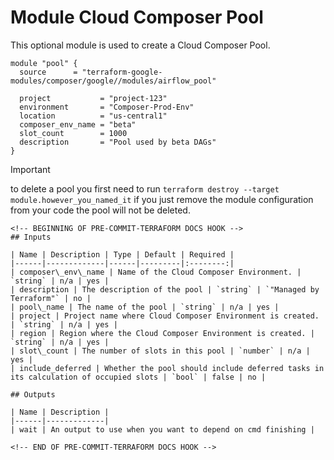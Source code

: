 # Module Cloud Composer Pool

This optional module is used to create a Cloud Composer Pool.

```hcl
module "pool" {
  source      = "terraform-google-modules/composer/google//modules/airflow_pool"

  project           = "project-123"
  environment       = "Composer-Prod-Env"
  location          = "us-central1"
  composer_env_name = "beta"
  slot_count        = 1000
  description       = "Pool used by beta DAGs"
}
```

> [!IMPORTANT]
> to delete a pool you first need to run
> ``` terraform destroy --target module.however_you_named_it ```
> if you just remove the module configuration from your code the pool will not be deleted.

```
<!-- BEGINNING OF PRE-COMMIT-TERRAFORM DOCS HOOK -->
## Inputs

| Name | Description | Type | Default | Required |
|------|-------------|------|---------|:--------:|
| composer\_env\_name | Name of the Cloud Composer Environment. | `string` | n/a | yes |
| description | The description of the pool | `string` | `"Managed by Terraform"` | no |
| pool\_name | The name of the pool | `string` | n/a | yes |
| project | Project name where Cloud Composer Environment is created. | `string` | n/a | yes |
| region | Region where the Cloud Composer Environment is created. | `string` | n/a | yes |
| slot\_count | The number of slots in this pool | `number` | n/a | yes |
| include_deferred | Whether the pool should include deferred tasks in its calculation of occupied slots | `bool` | false | no |

## Outputs

| Name | Description |
|------|-------------|
| wait | An output to use when you want to depend on cmd finishing |

<!-- END OF PRE-COMMIT-TERRAFORM DOCS HOOK -->
